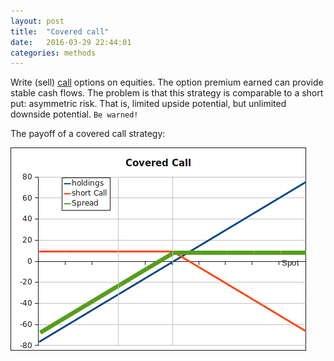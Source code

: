 ```yaml
---
layout: post
title:  "Covered call"
date:   2016-03-29 22:44:01
categories: methods
---
```


Write (sell) [call](../instruments/call-option.html)
options on equities. The option premium earned can provide stable cash flows.
The problem is that this strategy is comparable to a short put: asymmetric risk.
That is, limited upside potential, but unlimited downside potential.
`Be warned!`

The payoff of a covered call strategy:

![Covered call](../images/covered_call.png)
